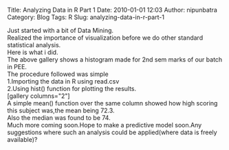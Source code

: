 Title: Analyzing Data in R Part 1
Date: 2010-01-01 12:03
Author: nipunbatra
Category: Blog
Tags: R
Slug: analyzing-data-in-r-part-1

Just started with a bit of Data Mining.  
Realized the importance of visualization before we do other standard
statistical analysis.  
Here is what i did.  
The above gallery shows a histogram made for 2nd sem marks of our batch
in PEE.  
The procedure followed was simple  
1.Importing the data in R using read.csv  
2.Using hist() function for plotting the results.  
[gallery columns="2"]  
A simple mean() function over the same column showed how high scoring
this subject was,the mean being 72.3.  
Also the median was found to be 74.  
Much more coming soon.Hope to make a predictive model soon.Any
suggestions where such an analysis could be applied(where data is freely
available)?

